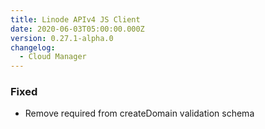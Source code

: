 ```yaml
---
title: Linode APIv4 JS Client
date: 2020-06-03T05:00:00.000Z
version: 0.27.1-alpha.0
changelog:
  - Cloud Manager
---
```


### Fixed

- Remove required from createDomain validation schema
